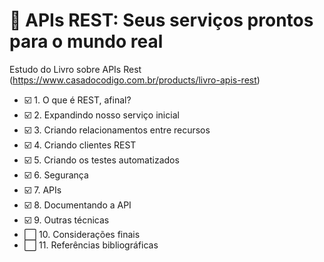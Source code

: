 # :blue_book: APIs REST: Seus serviços prontos para o mundo real

Estudo  do Livro sobre APIs Rest (https://www.casadocodigo.com.br/products/livro-apis-rest)

- :ballot_box_with_check: 1. O que é REST, afinal?
- :ballot_box_with_check: 2. Expandindo nosso serviço inicial
- :ballot_box_with_check: 3. Criando relacionamentos entre recursos
- :ballot_box_with_check: 4. Criando clientes REST
- :ballot_box_with_check: 5. Criando os testes automatizados
- :ballot_box_with_check: 6. Segurança
- :ballot_box_with_check: 7. APIs
- :ballot_box_with_check: 8. Documentando a API
- :ballot_box_with_check: 9. Outras técnicas
- :white_large_square: 10. Considerações finais
- :white_large_square: 11. Referências bibliográficas

